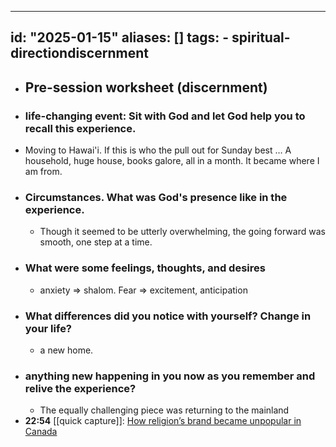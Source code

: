 - ---
  id: "2025-01-15"
  aliases: []
  tags:
    - spiritual-directiondiscernment
  ---
- ## Pre-session worksheet (discernment)
- ### life-changing event: Sit with God and let God help you to recall this experience.
- Moving to Hawai'i. If this is who the pull out for Sunday best … A household, huge house, books galore, all in a month. It became where I am from.
- ### Circumstances. What was God's presence like in the experience.
	- Though it seemed to be utterly overwhelming, the going forward was smooth, one step at a time.
- ### What were some feelings, thoughts, and desires
	- anxiety => shalom. Fear => excitement, anticipation
- ### What differences did you notice with yourself? Change in your life?
	- a new home.
- ### anything new happening in you now as you remember and relive the experience?
	- The equally challenging piece was returning to the mainland
- **22:54** [[quick capture]]:  [How religion’s brand became unpopular in Canada](https://theconversation.com/how-religions-brand-became-unpopular-in-canada-246858)